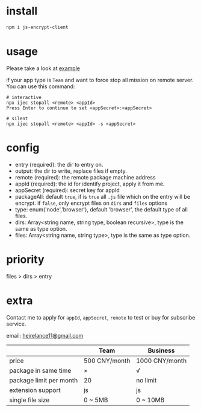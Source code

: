 # install

```bash
npm i js-encrypt-client
```

# usage

Please take a look at [example](./example/client.js)

if your app type is ```Team``` and want to force stop all mission on remote server.
You can use this command:

```
# interactive
npx ijec stopall <remote> <appId>
Press Enter to continue to set <appSecret>:<appSecret>
```

```
# silent
npx ijec stopall <remote> <appId> -s <appSecret>
```

# config

- entry (required): the dir to entry on.
- output: the dir to write, replace files if empty.
- remote (required): the remote package machine address
- appId (required): the id for identify project, apply it from me.
- appSecret (required): secret key for appId
- packageAll: default ```true```, 
if is ```true``` all ```.js``` file which on the entry will be encrypt.
if ```false```, only encrypt files on ```dirs``` and ```files``` options
- type: enum('node','browser'), default 'browser', the default type of all files.
- dirs: Array<string name, string type, boolean recursive>, type is the same as type option.
- files: Array<string name, string type>, type is the same as type option.


# priority

files > dirs > entry


# extra

Contact me to apply for ```appId```, ```appSecret```, ```remote``` to test or buy for subscribe service.

email: heirelance11@gmail.com

|      |  Team  |  Business  |
|   ---|  ---  |  ---  |
| price | 500 CNY/month | 1000 CNY/month |
| package in same time | × | √ |
| package limit per month | 20 | no limit |
| extension support | js | js |
| single file size | 0 ~ 5MB | 0 ~ 10MB |
